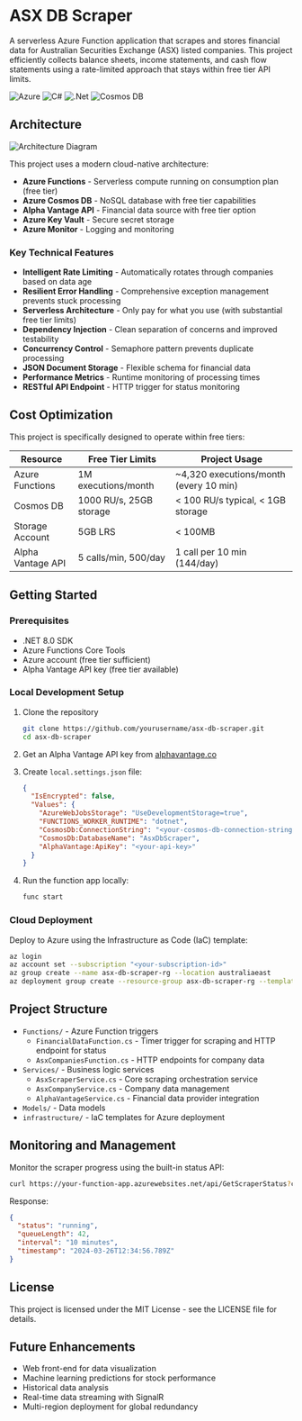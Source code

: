 # ASX DB Scraper

A serverless Azure Function application that scrapes and stores financial data for Australian Securities Exchange (ASX) listed companies. This project efficiently collects balance sheets, income statements, and cash flow statements using a rate-limited approach that stays within free tier API limits.

![Azure](https://img.shields.io/badge/azure-%230072C6.svg?style=for-the-badge&logo=microsoftazure&logoColor=white)
![C#](https://img.shields.io/badge/c%23-%23239120.svg?style=for-the-badge&logo=c-sharp&logoColor=white)
![.Net](https://img.shields.io/badge/.NET-%235C2D91.svg?style=for-the-badge&logo=.net&logoColor=white)
![Cosmos DB](https://img.shields.io/badge/Cosmos%20DB-0078D4.svg?style=for-the-badge&logo=microsoftazure&logoColor=white)

## Architecture

![Architecture Diagram](docs/architecture.png)

This project uses a modern cloud-native architecture:

- **Azure Functions** - Serverless compute running on consumption plan (free tier)
- **Azure Cosmos DB** - NoSQL database with free tier capabilities
- **Alpha Vantage API** - Financial data source with free tier option
- **Azure Key Vault** - Secure secret storage
- **Azure Monitor** - Logging and monitoring

### Key Technical Features

- **Intelligent Rate Limiting** - Automatically rotates through companies based on data age
- **Resilient Error Handling** - Comprehensive exception management prevents stuck processing
- **Serverless Architecture** - Only pay for what you use (with substantial free tier limits)
- **Dependency Injection** - Clean separation of concerns and improved testability
- **Concurrency Control** - Semaphore pattern prevents duplicate processing
- **JSON Document Storage** - Flexible schema for financial data
- **Performance Metrics** - Runtime monitoring of processing times
- **RESTful API Endpoint** - HTTP trigger for status monitoring

## Cost Optimization

This project is specifically designed to operate within free tiers:

| Resource | Free Tier Limits | Project Usage |
|----------|------------------|--------------|
| Azure Functions | 1M executions/month | ~4,320 executions/month (every 10 min) |
| Cosmos DB | 1000 RU/s, 25GB storage | < 100 RU/s typical, < 1GB storage |
| Storage Account | 5GB LRS | < 100MB |
| Alpha Vantage API | 5 calls/min, 500/day | 1 call per 10 min (144/day) |

## Getting Started

### Prerequisites

- .NET 8.0 SDK
- Azure Functions Core Tools
- Azure account (free tier sufficient)
- Alpha Vantage API key (free tier available)

### Local Development Setup

1. Clone the repository
   ```bash
   git clone https://github.com/yourusername/asx-db-scraper.git
   cd asx-db-scraper
   ```

2. Get an Alpha Vantage API key from [alphavantage.co](https://www.alphavantage.co/support/#api-key)

3. Create `local.settings.json` file:
   ```json
   {
     "IsEncrypted": false,
     "Values": {
       "AzureWebJobsStorage": "UseDevelopmentStorage=true",
       "FUNCTIONS_WORKER_RUNTIME": "dotnet",
       "CosmosDb:ConnectionString": "<your-cosmos-db-connection-string>",
       "CosmosDb:DatabaseName": "AsxDbScraper",
       "AlphaVantage:ApiKey": "<your-api-key>"
     }
   }
   ```

4. Run the function app locally:
   ```bash
   func start
   ```

### Cloud Deployment

Deploy to Azure using the Infrastructure as Code (IaC) template:

```bash
az login
az account set --subscription "<your-subscription-id>"
az group create --name asx-db-scraper-rg --location australiaeast
az deployment group create --resource-group asx-db-scraper-rg --template-file infrastructure/main.bicep
```

## Project Structure

- `Functions/` - Azure Function triggers
  - `FinancialDataFunction.cs` - Timer trigger for scraping and HTTP endpoint for status
  - `AsxCompaniesFunction.cs` - HTTP endpoints for company data
- `Services/` - Business logic services
  - `AsxScraperService.cs` - Core scraping orchestration service
  - `AsxCompanyService.cs` - Company data management
  - `AlphaVantageService.cs` - Financial data provider integration
- `Models/` - Data models
- `infrastructure/` - IaC templates for Azure deployment

## Monitoring and Management

Monitor the scraper progress using the built-in status API:

```bash
curl https://your-function-app.azurewebsites.net/api/GetScraperStatus?code=<function-key>
```

Response:
```json
{
  "status": "running",
  "queueLength": 42,
  "interval": "10 minutes",
  "timestamp": "2024-03-26T12:34:56.789Z"
}
```

## License

This project is licensed under the MIT License - see the LICENSE file for details.

## Future Enhancements

- Web front-end for data visualization
- Machine learning predictions for stock performance
- Historical data analysis
- Real-time data streaming with SignalR
- Multi-region deployment for global redundancy 